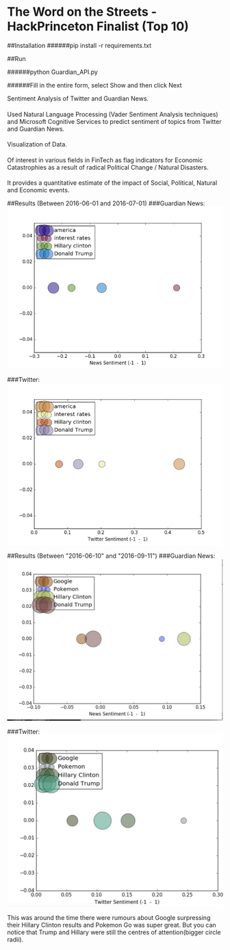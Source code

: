 # The Word on the Streets - HackPrinceton Finalist (Top 10)
##Installation
######pip install -r requirements.txt

##Run

######python Guardian_API.py

######Fill in the entire form, select Show and then click Next

Sentiment Analysis of Twitter and Guardian News.
####
Used Natural Language Processing (Vader Sentiment Analysis techniques) and Microsoft Cognitive Services to predict sentiment of topics from Twitter and Guardian News. 
####
Visualization of Data.
####
Of interest in various fields in FinTech as flag indicators for Economic Catastrophies as a result of radical Political Change / Natural Disasters. 
####
It provides a quantitative estimate of the impact of Social, Political, Natural and Economic events.

##Results (Between 2016-06-01 and 2016-07-01)
###Guardian News:
![alt text](https://github.com/ronakice/HackPrinceton/blob/master/news.png)

###Twitter:
![alt text](https://github.com/ronakice/HackPrinceton/blob/master/twitter.png)

##Results (Between "2016-06-10" and "2016-09-11")
###Guardian News:
![alt text](https://github.com/ronakice/HackPrinceton/blob/master/Screen%20Shot%202016-11-13%20at%203.10.17%20AM.png)

###Twitter:
![alt text](https://github.com/ronakice/HackPrinceton/blob/master/Screen%20Shot%202016-11-13%20at%203.10.22%20AM.png)

This was around the time there were rumours about Google surpressing their Hillary Clinton results and Pokemon Go was super great. But you can notice that Trump and Hillary were still the centres of attention(bigger circle radii).
